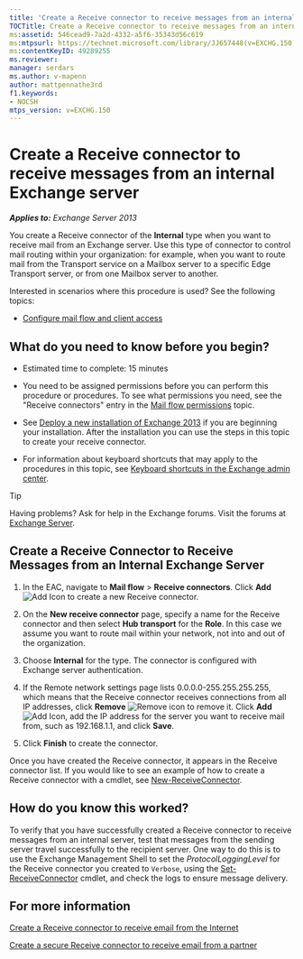 ```yaml
---
title: 'Create a Receive connector to receive messages from an internal Exchange server'
TOCTitle: Create a Receive connector to receive messages from an internal Exchange server
ms:assetid: 546cead9-7a2d-4332-a5f6-35343d56c619
ms:mtpsurl: https://technet.microsoft.com/library/JJ657448(v=EXCHG.150)
ms:contentKeyID: 49289255
ms.reviewer: 
manager: serdars
ms.author: v-mapenn
author: mattpennathe3rd
f1.keywords:
- NOCSH
mtps_version: v=EXCHG.150
---
```


# Create a Receive connector to receive messages from an internal Exchange server

_**Applies to:** Exchange Server 2013_

You create a Receive connector of the **Internal** type when you want to receive mail from an Exchange server. Use this type of connector to control mail routing within your organization: for example, when you want to route mail from the Transport service on a Mailbox server to a specific Edge Transport server, or from one Mailbox server to another.

Interested in scenarios where this procedure is used? See the following topics:

- [Configure mail flow and client access](configure-mail-flow-and-client-access-exchange-2013-help.md)

## What do you need to know before you begin?

- Estimated time to complete: 15 minutes

- You need to be assigned permissions before you can perform this procedure or procedures. To see what permissions you need, see the "Receive connectors" entry in the [Mail flow permissions](mail-flow-permissions-exchange-2013-help.md) topic.

- See [Deploy a new installation of Exchange 2013](deploy-a-new-installation-of-exchange-2013-exchange-2013-help.md) if you are beginning your installation. After the installation you can use the steps in this topic to create your receive connector.

- For information about keyboard shortcuts that may apply to the procedures in this topic, see [Keyboard shortcuts in the Exchange admin center](keyboard-shortcuts-in-the-exchange-admin-center-2013-help.md).

> [!TIP]
> Having problems? Ask for help in the Exchange forums. Visit the forums at [Exchange Server](https://go.microsoft.com/fwlink/p/?linkid=60612).

## Create a Receive Connector to Receive Messages from an Internal Exchange Server

1. In the EAC, navigate to **Mail flow** \> **Receive connectors**. Click **Add** ![Add Icon](images/JJ218640.c1e75329-d6d7-4073-a27d-498590bbb558(EXCHG.150).gif "Add Icon") to create a new Receive connector.

2. On the **New receive connector** page, specify a name for the Receive connector and then select **Hub transport** for the **Role**. In this case we assume you want to route mail within your network, not into and out of the organization.

3. Choose **Internal** for the type. The connector is configured with Exchange server authentication.

4. If the Remote network settings page lists 0.0.0.0-255.255.255.255, which means that the Receive connector receives connections from all IP addresses, click **Remove** ![Remove icon](images/Dd362328.479b6ced-8d64-4277-a725-f17fea202b28(EXCHG.150).gif "Remove icon") to remove it. Click **Add** ![Add Icon](images/JJ218640.c1e75329-d6d7-4073-a27d-498590bbb558(EXCHG.150).gif "Add Icon"), add the IP address for the server you want to receive mail from, such as 192.168.1.1, and click **Save**.

5. Click **Finish** to create the connector.

Once you have created the Receive connector, it appears in the Receive connector list. If you would like to see an example of how to create a Receive connector with a cmdlet, see [New-ReceiveConnector](https://docs.microsoft.com/powershell/module/exchange/New-ReceiveConnector).

## How do you know this worked?

To verify that you have successfully created a Receive connector to receive messages from an internal server, test that messages from the sending server travel successfully to the recipient server. One way to do this is to use the Exchange Management Shell to set the *ProtocolLoggingLevel* for the Receive connector you created to `Verbose`, using the [Set-ReceiveConnector](https://docs.microsoft.com/powershell/module/exchange/Set-ReceiveConnector) cmdlet, and check the logs to ensure message delivery.

## For more information

[Create a Receive connector to receive email from the Internet](create-a-receive-connector-to-receive-email-from-the-internet-exchange-2013-help.md)

[Create a secure Receive connector to receive email from a partner](create-a-secure-receive-connector-to-receive-email-from-a-partner-exchange-2013-help.md)

